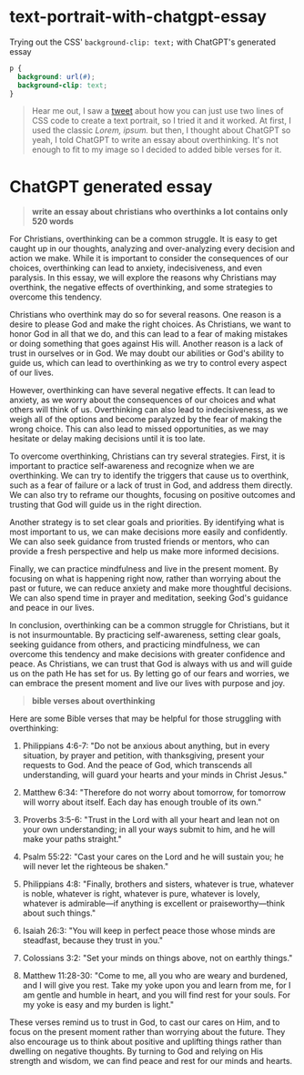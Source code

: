 # text-portrait-with-chatgpt-essay
Trying out the CSS' `background-clip: text;` with ChatGPT's generated essay

```css
p {
  background: url(#);
  background-clip: text;
}
```

> Hear me out, I saw a [tweet](https://twitter.com/Prathkum/status/1628653658253697025) about how you can just use two lines of CSS code to create a text portrait, so I tried it and it worked. At first, I used the classic *Lorem, ipsum.* but then, I thought about ChatGPT so yeah, I told ChatGPT to write an essay about overthinking. It's not enough to fit to my image so I decided to added bible verses for it.

# ChatGPT generated essay
> **write an essay about christians who overthinks a lot contains only 520 words**

For Christians, overthinking can be a common struggle. It is easy to get caught up in our thoughts, analyzing and over-analyzing every decision and action we make. While it is important to consider the consequences of our choices, overthinking can lead to anxiety, indecisiveness, and even paralysis. In this essay, we will explore the reasons why Christians may overthink, the negative effects of overthinking, and some strategies to overcome this tendency.

Christians who overthink may do so for several reasons. One reason is a desire to please God and make the right choices. As Christians, we want to honor God in all that we do, and this can lead to a fear of making mistakes or doing something that goes against His will. Another reason is a lack of trust in ourselves or in God. We may doubt our abilities or God's ability to guide us, which can lead to overthinking as we try to control every aspect of our lives.

However, overthinking can have several negative effects. It can lead to anxiety, as we worry about the consequences of our choices and what others will think of us. Overthinking can also lead to indecisiveness, as we weigh all of the options and become paralyzed by the fear of making the wrong choice. This can also lead to missed opportunities, as we may hesitate or delay making decisions until it is too late.

To overcome overthinking, Christians can try several strategies. First, it is important to practice self-awareness and recognize when we are overthinking. We can try to identify the triggers that cause us to overthink, such as a fear of failure or a lack of trust in God, and address them directly. We can also try to reframe our thoughts, focusing on positive outcomes and trusting that God will guide us in the right direction.

Another strategy is to set clear goals and priorities. By identifying what is most important to us, we can make decisions more easily and confidently. We can also seek guidance from trusted friends or mentors, who can provide a fresh perspective and help us make more informed decisions.

Finally, we can practice mindfulness and live in the present moment. By focusing on what is happening right now, rather than worrying about the past or future, we can reduce anxiety and make more thoughtful decisions. We can also spend time in prayer and meditation, seeking God's guidance and peace in our lives.

In conclusion, overthinking can be a common struggle for Christians, but it is not insurmountable. By practicing self-awareness, setting clear goals, seeking guidance from others, and practicing mindfulness, we can overcome this tendency and make decisions with greater confidence and peace. As Christians, we can trust that God is always with us and will guide us on the path He has set for us. By letting go of our fears and worries, we can embrace the present moment and live our lives with purpose and joy.


> **bible verses about overthinking**

Here are some Bible verses that may be helpful for those struggling with overthinking:

1. Philippians 4:6-7: "Do not be anxious about anything, but in every situation, by prayer and petition, with thanksgiving, present your requests to God. And the peace of God, which transcends all understanding, will guard your hearts and your minds in Christ Jesus."

2. Matthew 6:34: "Therefore do not worry about tomorrow, for tomorrow will worry about itself. Each day has enough trouble of its own."

3. Proverbs 3:5-6: "Trust in the Lord with all your heart and lean not on your own understanding; in all your ways submit to him, and he will make your paths straight."

4. Psalm 55:22: "Cast your cares on the Lord and he will sustain you; he will never let the righteous be shaken."

5. Philippians 4:8: "Finally, brothers and sisters, whatever is true, whatever is noble, whatever is right, whatever is pure, whatever is lovely, whatever is admirable—if anything is excellent or praiseworthy—think about such things."

6. Isaiah 26:3: "You will keep in perfect peace those whose minds are steadfast, because they trust in you."

7. Colossians 3:2: "Set your minds on things above, not on earthly things."

8. Matthew 11:28-30: "Come to me, all you who are weary and burdened, and I will give you rest. Take my yoke upon you and learn from me, for I am gentle and humble in heart, and you will find rest for your souls. For my yoke is easy and my burden is light."

These verses remind us to trust in God, to cast our cares on Him, and to focus on the present moment rather than worrying about the future. They also encourage us to think about positive and uplifting things rather than dwelling on negative thoughts. By turning to God and relying on His strength and wisdom, we can find peace and rest for our minds and hearts.

